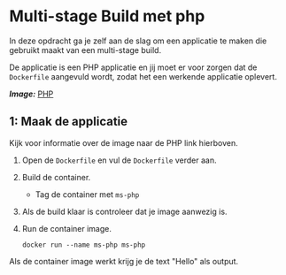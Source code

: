 Multi-stage Build met php
============================

In deze opdracht ga je zelf aan de slag om een applicatie te maken die gebruikt maakt van een multi-stage build.

De applicatie is een PHP applicatie en jij moet er voor zorgen dat de `Dockerfile` aangevuld wordt, zodat het een werkende applicatie oplevert.


***Image:*** [PHP](https://hub.docker.com/_/php/)

1: Maak de applicatie
---------------------

Kijk voor informatie over de image naar de PHP link hierboven.


1. Open de `Dockerfile` en vul de `Dockerfile` verder aan.

2. Build de container.
    - Tag de container met `ms-php`

3. Als de build klaar is controleer dat je image aanwezig is.

4. Run de container image.

   ```
   docker run --name ms-php ms-php
   ```

Als de container image werkt krijg je de text "Hello" als output.